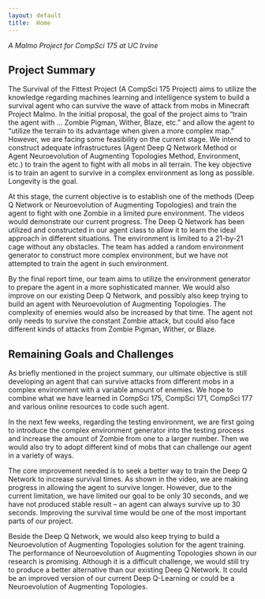 ```yaml
---
layout: default
title:  Home
---
```


_A Malmo Project for CompSci 175 at UC Irvine_

## Project Summary

The Survival of the Fittest Project (A CompSci 175 Project) aims to utilize the knowledge regarding machines learning and intelligence system to build a survival agent who can survive the wave of attack from mobs in Minecraft Project Malmo. In the initial proposal, the goal of the project aims to “train the agent with … Zombie Pigman, Wither, Blaze, etc.” and allow the agent to “utilize the terrain to its advantage when given a more complex map.” However, we are facing some feasibility on the current stage. We intend to construct adequate infrastructures (Agent Deep Q Network Method or Agent Neuroevolution of Augmenting Topologies Method, Environment, etc.) to train the agent to fight with all mobs in all terrain. The key objective is to train an agent to survive in a complex environment as long as possible. Longevity is the goal. 

At this stage, the current objective is to establish one of the methods (Deep Q Network or Neuroevolution of Augmenting Topologies) and train the agent to fight with one Zombie in a limited pure environment. The videos would demonstrate our current progress. The Deep Q Network has been utilized and constructed in our agent class to allow it to learn the ideal approach in different situations. The environment is limited to a 21-by-21 cage without any obstacles. The team has added a random environment generator to construct more complex environment, but we have not attempted to train the agent in such environment. 

By the final report time, our team aims to utilize the environment generator to prepare the agent in a more sophisticated manner. We would also improve on our existing Deep Q Network, and possibly also keep trying to build an agent with Neuroevolution of Augmenting Topologies. The complexity of enemies would also be increased by that time. The agent not only needs to survive the constant Zombie attack, but could also face different kinds of attacks from Zombie Pigman, Wither, or Blaze. 


#### 

## Remaining Goals and Challenges

As briefly mentioned in the project summary, our ultimate objective is still developing an agent that can survive attacks from different mobs in a complex environment with a variable amount of enemies. We hope to combine what we have learned in CompSci 175, CompSci 171, CompSci 177 and various online resources to code such agent. 

In the next few weeks, regarding the testing environment, we are first going to introduce the complex environment generator into the testing process and increase the amount of Zombie from one to a larger number. Then we would also try to adopt different kind of mobs that can challenge our agent in a variety of ways. 

The core improvement needed is to seek a better way to train the Deep Q Network to increase survival times. As shown in the video, we are making progress in allowing the agent to survive longer. However, due to the current limitation, we have limited our goal to be only 30 seconds, and we have not produced stable result – an agent can always survive up to 30 seconds. Improving the survival time would be one of the most important parts of our project. 

Beside the Deep Q Network, we would also keep trying to build a Neuroevolution of Augmenting Topologies solution for the agent training. The performance of Neuroevolution of Augmenting Topologies shown in our research is promising. Although it is a difficult challenge, we would still try to produce a better alternative than our existing Deep Q Network. It could be an improved version of our current Deep Q-Learning or could be a Neuroevolution of Augmenting Topologies. 

